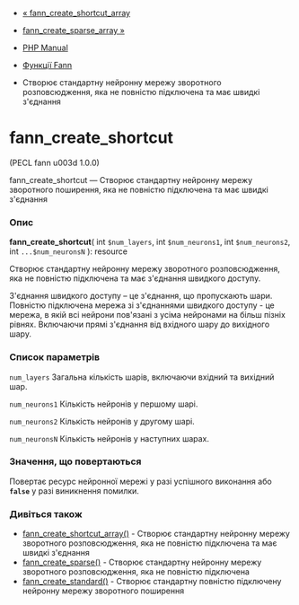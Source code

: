 - [« fann_create_shortcut_array](function.fann-create-shortcut-array.md)
- [fann_create_sparse_array »](function.fann-create-sparse-array.md)

- [PHP Manual](index.md)
- [Функції Fann](ref.fann.md)
- Створює стандартну нейронну мережу зворотного розповсюдження,
яка не повністю підключена та має швидкі з'єднання

# fann_create_shortcut

(PECL fann u003d 1.0.0)

fann_create_shortcut — Створює стандартну нейронну мережу зворотного
поширення, яка не повністю підключена та має швидкі
з'єднання

### Опис

**fann_create_shortcut**(
int `$num_layers`,
int `$num_neurons1`,
int `$num_neurons2`,
int `...$num_neuronsN`
): resource

Створює стандартну нейронну мережу зворотного розповсюдження, яка не
повністю підключена та має з'єднання швидкого доступу.

З'єднання швидкого доступу – це з'єднання, що пропускають шари.
Повністю підключена мережа зі з'єднаннями швидкого доступу - це мережа,
в якій всі нейрони пов'язані з усіма нейронами на більш пізніх
рівнях. Включаючи прямі з'єднання від вхідного шару до вихідного шару.

### Список параметрів

`num_layers`
Загальна кількість шарів, включаючи вхідний та вихідний шар.

`num_neurons1`
Кількість нейронів у першому шарі.

`num_neurons2`
Кількість нейронів у другому шарі.

`num_neuronsN`
Кількість нейронів у наступних шарах.

### Значення, що повертаються

Повертає ресурс нейронної мережі у разі успішного виконання або
**`false`** у разі виникнення помилки.

### Дивіться також

- [fann_create_shortcut_array()](function.fann-create-shortcut-array.md) -
Створює стандартну нейронну мережу зворотного розповсюдження,
яка не повністю підключена та має швидкі з'єднання
- [fann_create_sparse()](function.fann-create-sparse.md) - Створює
стандартну нейронну мережу зворотного розповсюдження, яка не
повністю підключена
- [fann_create_standard()](function.fann-create-standard.md) -
Створює стандартну повністю підключену нейронну мережу зворотного
поширення
